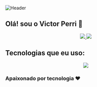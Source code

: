 ![Header](https://github.com/user-attachments/assets/ec6759d0-31d4-4b34-9fc4-9409bbc3ff08)

## Olá! sou o Victor Perri 👋


<p align="center">
  <a href="www.linkedin.com/in/victor-perri">
    <img src="https://skillicons.dev/icons?i=linkedin" />
  </a>
  <a href="https://mailto:victorperri14@gmail.com">
    <img src="https://skillicons.dev/icons?i=gmail" />
  </a>
</p>

</div>

## Tecnologias que eu uso:

<p align="center">
  <a href="https://skillicons.dev">
    <img src="https://skillicons.dev/icons?i=windows,kali,linux,arduino,python,cs,html,css,bootstrap" />
  </a>
</p>



### Apaixonado por tecnologia ❤
